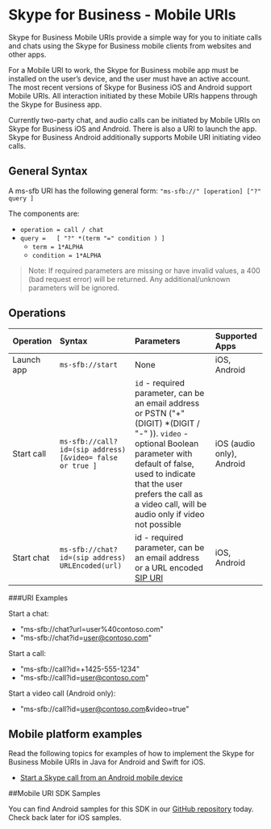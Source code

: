 # Skype for Business - Mobile URIs
Skype for Business Mobile URIs provide a simple way for you to initiate calls and chats using the Skype for Business mobile clients from websites and other apps.

For a Mobile URI to work, the Skype for Business mobile app must be installed on the user’s device, and the user must have an active account. The most recent versions of Skype for Business iOS and Android support Mobile URIs. All interaction initiated by these Mobile URIs happens through the Skype for Business app.

Currently two-party chat, and audio calls can be initiated by Mobile URIs on Skype for Business iOS and Android. There is also a URI to launch the app.  Skype for Business Android additionally supports Mobile URI initiating video calls.

## General Syntax
A ms-sfb URI has the following general form: `"ms-sfb://" [operation] ["?" query ]`

The components are: 
- `operation = call / chat`
- `query =   [ "?" *(term "=" condition ) ]`
  - `term = 1*ALPHA`
  - `condition = 1*ALPHA`

>Note: If required parameters are missing or have invalid values, a 400 (bad request error) will be returned. Any additional/unknown parameters will be ignored.

## Operations

| Operation        | Syntax           | Parameters | Supported Apps  |
| ------------- |:-------------|:-----|:-----|
| Launch app     | `ms-sfb://start` | None | iOS, Android |
| Start call     | `ms-sfb://call?id=(sip address) [&video= false or true ] `|`id` -   required parameter, can be an email address or PSTN ("+" (DIGIT) *(DIGIT / "-" )).  `video` - optional Boolean parameter with default of false, used to indicate that the user prefers the call as a video call, will be audio only if video not possible |  iOS (audio only), Android |
| Start chat | `ms-sfb://chat?id=(sip address)  URLEncoded(url)`|id -   required parameter, can be an email address or a URL encoded [SIP URI](https://msdn.microsoft.com/en-us/library/office/hh347488(v=office.14).aspx) | iOS, Android|

###URI Examples

Start a chat:
- "ms-sfb://chat?url=user%40contoso.com"
- "ms-sfb://chat?id=user@contoso.com"

Start a call:
- "ms-sfb://call?id=+1425-555-1234"
- "ms-sfb://call?id=user@contoso.com"

Start a video call (Android only):
- "ms-sfb://call?id=user@contoso.com&video=true"

## Mobile platform examples

Read the following topics for examples of how to implement the Skype for Business Mobile URIs in Java for Android and Swift for iOS.

* [Start a Skype call from an Android mobile device](AndroidCall.md)

##Mobile URI SDK Samples

You can find Android samples for this SDK in our [GitHub repository](https://github.com/OfficeDev/Skype-for-Business-Android-Uri-Sample) today. 
Check back later for iOS samples.

